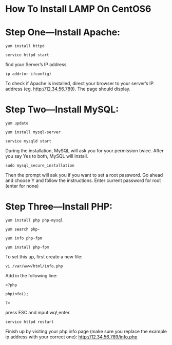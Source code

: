 # How To Install LAMP On CentOS6 

# Step One—Install Apache:
```
yum install httpd

service httpd start
```
find your Server’s IP address
```
ip addr(or ifconfig)
```
To check if Apache is installed, direct your browser to your server’s IP address (eg. http://12.34.56.789). The page should display.


# Step Two—Install MySQL:
```
yum update

yum install mysql-server

service mysqld start
```
During the installation, MySQL will ask you for your permission twice. After you say Yes to both, MySQL will install.
```
sudo mysql_secure_installation
```
Then the prompt will ask you if you want to set a root password. Go ahead and choose Y and follow the instructions.
Enter current password for root (enter for none)


# Step Three—Install PHP:
```
yum install php php-mysql

yum search php-

yum info php-fpm

yum install php-fpm
```
To set this up, first create a new file:
```
vi /var/www/html/info.php
```
Add in the following line:
```
<?php

phpinfo();

?>
```

press ESC and input:wq!,enter.
```
service httpd restart
```
Finish up by visiting your php info page (make sure you replace the example ip address with your correct one): http://12.34.56.789/info.php
